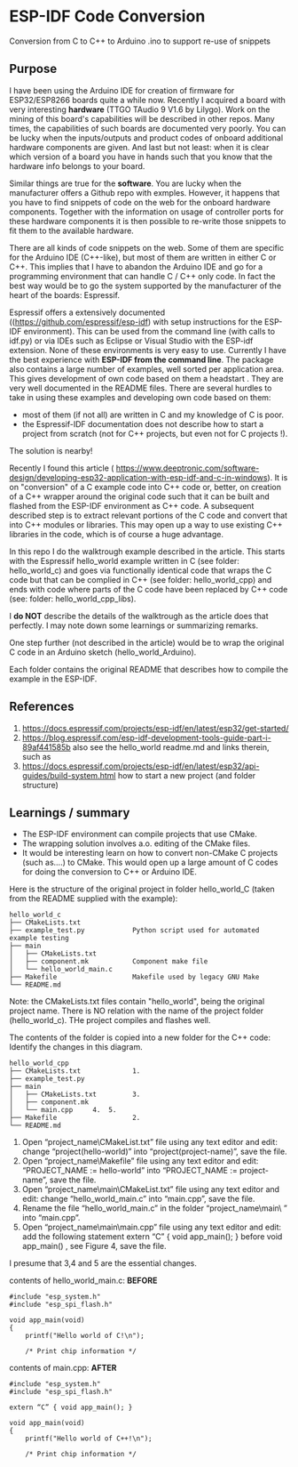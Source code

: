 # ESP-IDF Code Conversion
 Conversion from C to C++ to Arduino .ino to support re-use of snippets

## Purpose

I have been using the Arduino IDE for creation of firmware for ESP32/ESP8266 boards quite a while now. Recently I acquired a board with very interesting **hardware** (TTGO TAudio 9 V1.6 by Lilygo). Work on the mining of this board's capabilities will be described in other repos. Many times, the capabilities of such boards are documented very poorly. You can be lucky when the inputs/outputs and product codes of onboard additional hardware components are given. And last but not least: when it is clear which version of a board you have in hands such that you know that the hardware info belongs to your board.

Similar things are true for the **software**. You are lucky when the manufacturer offers a Github repo with exmples. However, it happens that you have to find snippets of code on the web for the onboard hardware components. Together with the information on usage of controller ports for these hardware components it is then possible to re-write those snippets to fit them to the available hardware.

There are all kinds of code snippets on the web. Some of them are specific for the Arduino IDE (C++-like), but most of them are written in either C or C++. This implies that I have to abandon the Arduino IDE and go for a programming environment that can handle C / C++ only code. In fact the best way would be to go the system supported by the manufacturer of the heart of the boards: Espressif.

Espressif offers a extensively documented ((https://github.com/espressif/esp-idf) with setup instructions for the ESP-IDF environment). This can be used from the command line (with calls to idf.py) or via IDEs such as Eclipse or Visual Studio with the ESP-idf extension. None of these environments is very easy to use. Currently I have the best experience with **ESP-IDF from the command line**.  The package also contains a large number of examples, well sorted per application area. This gives development of own code based on them a headstart . They are very well documented in the README files. There are several hurdles to take in using these examples and developing own code based on them: 
- most of them (if not all) are written in C and my knowledge of C is poor. 
- the Espressif-IDF documentation does not describe how to start a project from scratch (not for C++ projects, but even not for C projects !). 

The solution is nearby!

Recently I found this article ( https://www.deeptronic.com/software-design/developing-esp32-application-with-esp-idf-and-c-in-windows). It is on "conversion" of a C example code into C++ code or, better, on creation of a C++ wrapper around the original code such that it can be built and flashed from the ESP-IDF environment as C++ code. A subsequent described step is to extract relevant portions of the C code and convert that into C++ modules or libraries. This may open up a way to use existing C++ libraries in the code, which is of course a huge advantage.

In this repo I do the walktrough example described in the article. This starts with the Espressif hello_world example written in C (see folder: hello_world_c) and goes via functionally identical code that wraps the C code but that can be complied in C++ (see folder: hello_world_cpp) and ends with code where parts of the C code have been replaced by C++ code (see: folder: hello_world_cpp_libs). 

I **do NOT** describe the details of the walktrough as the article does that perfectly. I may note down some learnings or summarizing remarks.

One step further (not described in the article) would be to wrap the original C code in an Arduino sketch (hello_world_Arduino).

Each folder contains the original README that describes how to compile the example in the ESP-IDF.

## References
1. https://docs.espressif.com/projects/esp-idf/en/latest/esp32/get-started/
2. https://blog.espressif.com/esp-idf-development-tools-guide-part-i-89af441585b
also see the hello_world readme.md and links therein, such as 
3. https://docs.espressif.com/projects/esp-idf/en/latest/esp32/api-guides/build-system.html how to start a new project (and folder structure)

## Learnings / summary

- The ESP-IDF environment can compile projects that use CMake.
- The wrapping solution involves a.o. editing of the CMake files.
- It would be interesting learn on how to convert non-CMake C projects (such as....) to CMake. This would open up a large amount of C codes for doing the conversion to C++ or Arduino IDE. 

Here is the structure of the original project in folder hello_world_C (taken from the README supplied with the example):


```
hello_world_c
├── CMakeLists.txt
├── example_test.py            Python script used for automated example testing
├── main
│   ├── CMakeLists.txt
│   ├── component.mk           Component make file
│   └── hello_world_main.c
├── Makefile                   Makefile used by legacy GNU Make
└── README.md                  
```

Note: the CMakeLists.txt files contain "hello_world", being the original project name. There is NO relation with the name of the project folder (hello_world_c). THe project compiles and flashes well.


The contents of the folder is copied into a new folder for the C++ code:
Identify the changes in this diagram.

```
hello_world_cpp                
├── CMakeLists.txt             1.
├── example_test.py            
├── main
│   ├── CMakeLists.txt         3.
│   ├── component.mk           
│   └── main.cpp     4.  5.
├── Makefile                   2.
└── README.md                  
```

1. Open “project_name\CMakeList.txt” file using any text editor and edit: change “project(hello-world)” into “project(project-name)”, save the file.
2. Open “project_name\Makefile” file using any text editor and edit: “PROJECT_NAME := hello-world” into “PROJECT_NAME := project-name”, save the file.
3. Open “project_name\main\CMakeList.txt” file using any text editor and edit: change “hello_world_main.c” into “main.cpp”, save the file.
4. Rename the file “hello_world_main.c” in the folder “project_name\main\ ” into “main.cpp”.
5. Open “project_name\main\main.cpp” file using any text editor and edit: add the following statement extern “C” { void app_main(); } before void app_main() , see Figure 4, save the file.

I presume that 3,4 and 5 are the essential changes.

contents of hello_world_main.c:
**BEFORE**
```
#include "esp_system.h"
#include "esp_spi_flash.h"

void app_main(void)
{
    printf("Hello world of C!\n");

    /* Print chip information */
```

contents of main.cpp:
**AFTER**
```
#include "esp_system.h"
#include "esp_spi_flash.h"

extern “C” { void app_main(); }

void app_main(void)
{
    printf("Hello world of C++!\n");

    /* Print chip information */
```
